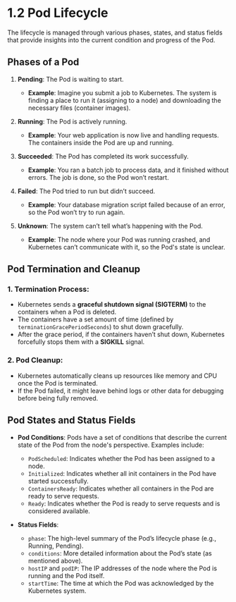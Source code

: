 # **1.2 Pod Lifecycle**

The lifecycle is managed through various phases, states, and status fields that provide insights into the current condition and progress of the Pod.

## **Phases of a Pod**

1. **Pending**: The Pod is waiting to start.

   - **Example**: Imagine you submit a job to Kubernetes. The system is finding a place to run it (assigning to a node) and downloading the necessary files (container images).

2. **Running**: The Pod is actively running.

   - **Example**: Your web application is now live and handling requests. The containers inside the Pod are up and running.

3. **Succeeded**: The Pod has completed its work successfully.

   - **Example**: You ran a batch job to process data, and it finished without errors. The job is done, so the Pod won’t restart.

4. **Failed**: The Pod tried to run but didn’t succeed.

   - **Example**: Your database migration script failed because of an error, so the Pod won’t try to run again.

5. **Unknown**: The system can’t tell what’s happening with the Pod.
   - **Example**: The node where your Pod was running crashed, and Kubernetes can’t communicate with it, so the Pod's state is unclear.

## **Pod Termination and Cleanup**

### 1. **Termination Process**:

- Kubernetes sends a **graceful shutdown signal (SIGTERM)** to the containers when a Pod is deleted.
- The containers have a set amount of time (defined by `terminationGracePeriodSeconds`) to shut down gracefully.
- After the grace period, if the containers haven’t shut down, Kubernetes forcefully stops them with a **SIGKILL** signal.

### 2. **Pod Cleanup**:

- Kubernetes automatically cleans up resources like memory and CPU once the Pod is terminated.
- If the Pod failed, it might leave behind logs or other data for debugging before being fully removed.

## **Pod States and Status Fields**

- **Pod Conditions**: Pods have a set of conditions that describe the current state of the Pod from the node's perspective. Examples include:

  - `PodScheduled`: Indicates whether the Pod has been assigned to a node.
  - `Initialized`: Indicates whether all init containers in the Pod have started successfully.
  - `ContainersReady`: Indicates whether all containers in the Pod are ready to serve requests.
  - `Ready`: Indicates whether the Pod is ready to serve requests and is considered available.

- **Status Fields**:
  - `phase`: The high-level summary of the Pod’s lifecycle phase (e.g., Running, Pending).
  - `conditions`: More detailed information about the Pod’s state (as mentioned above).
  - `hostIP` and `podIP`: The IP addresses of the node where the Pod is running and the Pod itself.
  - `startTime`: The time at which the Pod was acknowledged by the Kubernetes system.
